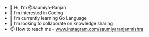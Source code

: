 - 👋 Hi, I’m @Saumiya-Ranjan
- 👀 I’m interested in Coding
- 🌱 I’m currently learning Go Language
- 💞️ I’m looking to collaborate on knowledge sharing
- 📫 How to reach me - www.instagram.com/saumiyaranjanmishra

<!---
Saumiya-Ranjan/Saumiya-Ranjan is a ✨ special ✨ repository because its `README.md` (this file) appears on your GitHub profile.
You can click the Preview link to take a look at your changes.
--->
